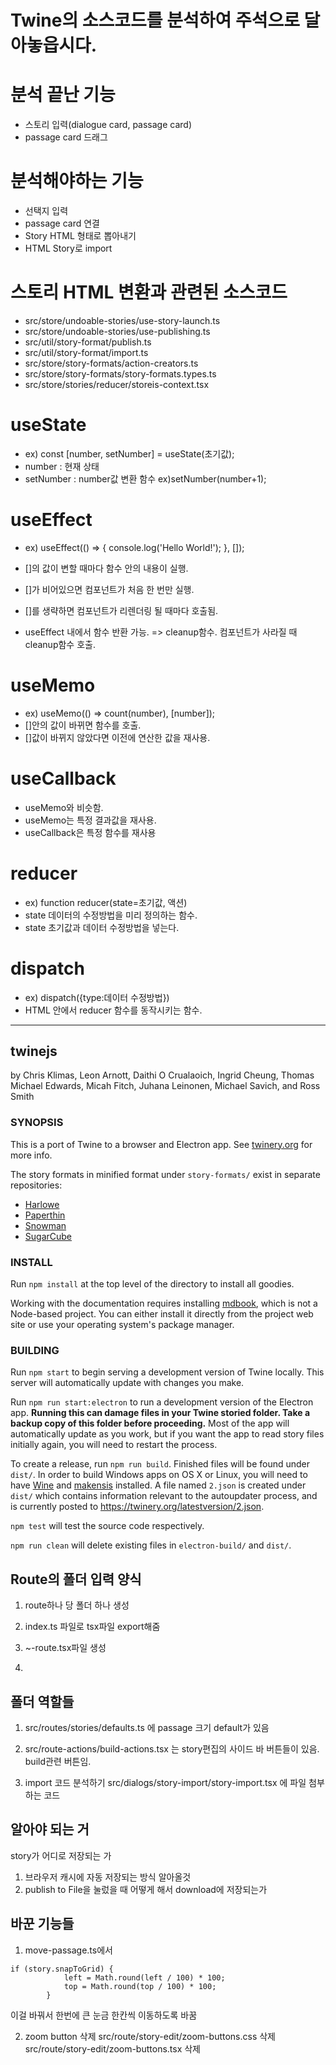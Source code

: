 # Twine의 소스코드를 분석하여 주석으로 달아놓읍시다.

# 분석 끝난 기능

- 스토리 입력(dialogue card, passage card)
- passage card 드래그

# 분석해야하는 기능

- 선택지 입력
- passage card 연결
- Story HTML 형태로 뽑아내기
- HTML Story로 import

# 스토리 HTML 변환과 관련된 소스코드

- src/store/undoable-stories/use-story-launch.ts
- src/store/undoable-stories/use-publishing.ts
- src/util/story-format/publish.ts
- src/util/story-format/import.ts
- src/store/story-formats/action-creators.ts
- src/store/story-formats/story-formats.types.ts
- src/store/stories/reducer/storeis-context.tsx

# useState

- ex) const [number, setNumber] = useState(초기값);
- number : 현재 상태
- setNumber : number값 변환 함수 ex)setNumber(number+1);

# useEffect

- ex) useEffect(() => {
  console.log('Hello World!');
  }, []);

- []의 값이 변할 때마다 함수 안의 내용이 실행.
- []가 비어있으면 컴포넌트가 처음 한 번만 실행.
- []를 생략하면 컴포넌트가 리렌더링 될 때마다 호출됨.
- useEffect 내에서 함수 반환 가능. => cleanup함수. 컴포넌트가 사라질 때 cleanup함수 호출.

# useMemo

- ex) useMemo(() => count(number), [number]);
- []안의 값이 바뀌면 함수를 호출.
- []값이 바뀌지 않았다면 이전에 연산한 값을 재사용.

# useCallback

- useMemo와 비슷함.
- useMemo는 특정 결과값을 재사용.
- useCallback은 특정 함수를 재사용

# reducer

- ex) function reducer(state=초기값, 액션)
- state 데이터의 수정방법을 미리 정의하는 함수.
- state 초기값과 데이터 수정방법을 넣는다.

# dispatch

- ex) dispatch({type:데이터 수정방법})
- HTML 안에서 reducer 함수를 동작시키는 함수.

---

## twinejs

by Chris Klimas, Leon Arnott, Daithi O Crualaoich, Ingrid Cheung, Thomas Michael
Edwards, Micah Fitch, Juhana Leinonen, Michael Savich, and Ross Smith

### SYNOPSIS

This is a port of Twine to a browser and Electron app. See
[twinery.org](https://twinery.org) for more info.

The story formats in minified format under `story-formats/` exist in separate
repositories:

- [Harlowe](https://foss.heptapod.net/games/harlowe/)
- [Paperthin](https://github.com/klembot/paperthin)
- [Snowman](https://github.com/klembot/snowman)
- [SugarCube](https://github.com/tmedwards/sugarcube-2)

### INSTALL

Run `npm install` at the top level of the directory to install all goodies.

Working with the documentation requires installing
[mdbook](https://rust-lang.github.io/mdBook/), which is not a Node-based
project. You can either install it directly from the project web site or use
your operating system's package manager.

### BUILDING

Run `npm start` to begin serving a development version of Twine locally. This
server will automatically update with changes you make.

Run `npm run start:electron` to run a development version of the Electron app.
**Running this can damage files in your Twine storied folder. Take a backup copy
of this folder before proceeding.** Most of the app will automatically update as
you work, but if you want the app to read story files initially again, you will
need to restart the process.

To create a release, run `npm run build`. Finished files will be found under
`dist/`. In order to build Windows apps on OS X or Linux, you will need to have
[Wine](https://www.winehq.org/) and [makensis](http://nsis.sourceforge.net/)
installed. A file named `2.json` is created under `dist/` which contains
information relevant to the autoupdater process, and is currently posted to
https://twinery.org/latestversion/2.json.

`npm test` will test the source code respectively.

`npm run clean` will delete existing files in `electron-build/` and `dist/`.



## Route의 폴더 입력 양식

1. route하나 당 폴더 하나 생성

2. index.ts 파일로 tsx파일 export해줌

3. ~-route.tsx파일 생성

4. 


## 폴더 역할들

1. src/routes/stories/defaults.ts 에 passage 크기 default가 있음

2. src/route-actions/build-actions.tsx 는 story편집의 사이드 바 버튼들이 있음.
build관련 버튼임.

3. import 코드 분석하기
src/dialogs/story-import/story-import.tsx 에 파일 첨부하는 코드


## 알아야 되는 거
story가 어디로 저장되는 가

1. 브라우저 캐시에 자동 저장되는 방식 알아올것
2. publish to File을 눌렀을 때 어떻게 해서 download에 저장되는가


## 바꾼 기능들
1. move-passage.ts에서
```
if (story.snapToGrid) {
			left = Math.round(left / 100) * 100;
			top = Math.round(top / 100) * 100;
		}
```
이걸 바꿔서 한번에 큰 눈금 한칸씩 이동하도록 바꿈


2. zoom button 삭제
src/route/story-edit/zoom-buttons.css 삭제
src/route/story-edit/zoom-buttons.tsx 삭제
